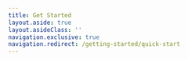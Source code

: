 ```yaml
---
title: Get Started
layout.aside: true
layout.asideClass: ''
navigation.exclusive: true
navigation.redirect: /getting-started/quick-start
---
```

